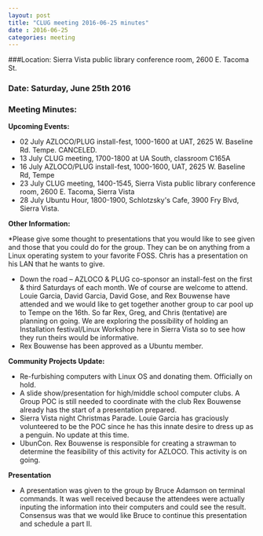 ```yaml
---
layout: post
title: "CLUG meeting 2016-06-25 minutes"
date : 2016-06-25
categories: meeting
---
```

###Location: Sierra Vista public library conference room, 2600 E. Tacoma St.

### Date: Saturday, June 25th 2016

### Meeting Minutes:

**Upcoming Events:**
 * 02 July AZLOCO/PLUG install-fest, 1000-1600 at UAT, 2625 W. Baseline Rd. Tempe.  CANCELED.
 * 13 July CLUG meeting, 1700-1800 at UA South, classroom C165A
 * 16 July AZLOCO/PLUG install-fest, 1000-1600, UAT, 2625 W. Baseline Rd, Tempe
 * 23 July CLUG meeting, 1400-1545, Sierra Vista public library conference room, 2600 E. Tacoma, Sierra Vista
 * 28 July Ubuntu Hour, 1800-1900, Schlotzsky's Cafe, 3900 Fry Blvd, Sierra Vista.
 
**Other Information:**

 *Please give some thought to presentations that you would like to see given and those that you could do for the group.  They can be on anything from a Linux operating system to your favorite FOSS.  Chris has a presentation on his LAN that he wants to give.  
 * Down the road – AZLOCO & PLUG co-sponsor an install-fest on the first & third Saturdays of each month.  We of course are welcome to attend.  Louie Garcia, David Garcia, David Gose, and Rex Bouwense have attended and we would like to get together another group to car pool up to Tempe on the 16th.  So far Rex, Greg, and Chris (tentative) are planning on going.  We are exploring the possibility of holding an Installation festival/Linux Workshop here in Sierra Vista so to see how they run theirs would be informative.
  * Rex Bouwense has been approved as a Ubuntu member.
  
  **Community Projects Update:**

 * Re-furbishing computers with Linux OS and donating them.  Officially on hold.
 * A slide show/presentation for high/middle school computer clubs.  A Group POC is still needed to coordinate with the club Rex Bouwense already has the start of a presentation prepared. 
 * Sierra Vista night Christmas Parade.  Louie Garcia has graciously volunteered to be the POC since he has this innate desire to dress up as a penguin.  No update at this time.
 * UbunCon. Rex Bouwense is responsible for creating a strawman to determine the feasibility of this activity for AZLOCO.  This activity is on going.

**Presentation**

 * A presentation was given to the group by Bruce Adamson on terminal commands.  It was well received because the attendees were actually inputing the information into their computers and could see the result.  Consensus was that we would like Bruce to continue this presentation and schedule a part II.
  
